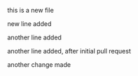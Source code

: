 this is a new file

new line added

another line added

another line added, after initial pull request

another change made
